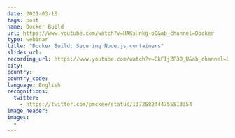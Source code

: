 ```yaml
---
date: 2021-03-18
tags: post
name: Docker Build
url: https://www.youtube.com/watch?v=HAKsHnkg-b0&ab_channel=Docker
type: webinar
title: "Docker Build: Securing Node.js containers"
slides_url:
recording_url: https://www.youtube.com/watch?v=GkFIjZP30_U&ab_channel=Docker
city:
country:
country_code:
language: English
recognitions:
  twitter:
    - https://twitter.com/pmckee/status/1372582444755513354
image_header:
images:
  -
---
```

